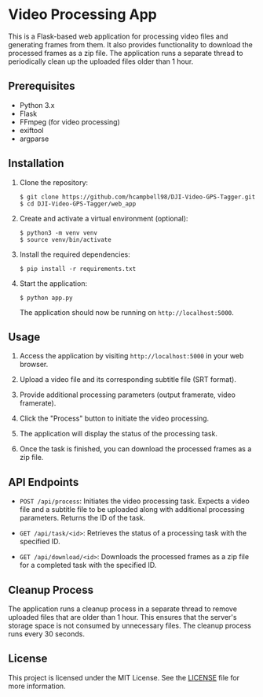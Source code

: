 # Video Processing App

This is a Flask-based web application for processing video files and generating frames from them. It also provides functionality to download the processed frames as a zip file. The application runs a separate thread to periodically clean up the uploaded files older than 1 hour.

## Prerequisites

-   Python 3.x
-   Flask
-   FFmpeg (for video processing)
-   exiftool
-   argparse

## Installation

1. Clone the repository:

    ```shell
    $ git clone https://github.com/hcampbell98/DJI-Video-GPS-Tagger.git
    $ cd DJI-Video-GPS-Tagger/web_app
    ```

2. Create and activate a virtual environment (optional):

    ```shell
    $ python3 -m venv venv
    $ source venv/bin/activate
    ```

3. Install the required dependencies:

    ```shell
    $ pip install -r requirements.txt
    ```

4. Start the application:

    ```shell
    $ python app.py
    ```

    The application should now be running on `http://localhost:5000`.

## Usage

1. Access the application by visiting `http://localhost:5000` in your web browser.

2. Upload a video file and its corresponding subtitle file (SRT format).

3. Provide additional processing parameters (output framerate, video framerate).

4. Click the "Process" button to initiate the video processing.

5. The application will display the status of the processing task.

6. Once the task is finished, you can download the processed frames as a zip file.

## API Endpoints

-   `POST /api/process`: Initiates the video processing task. Expects a video file and a subtitle file to be uploaded along with additional processing parameters. Returns the ID of the task.

-   `GET /api/task/<id>`: Retrieves the status of a processing task with the specified ID.

-   `GET /api/download/<id>`: Downloads the processed frames as a zip file for a completed task with the specified ID.

## Cleanup Process

The application runs a cleanup process in a separate thread to remove uploaded files that are older than 1 hour. This ensures that the server's storage space is not consumed by unnecessary files. The cleanup process runs every 30 seconds.

## License

This project is licensed under the MIT License. See the [LICENSE](LICENSE) file for more information.
